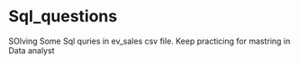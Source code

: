 # Sql_questions
SOlving Some Sql quries in ev_sales csv file. Keep practicing for mastring in Data analyst

